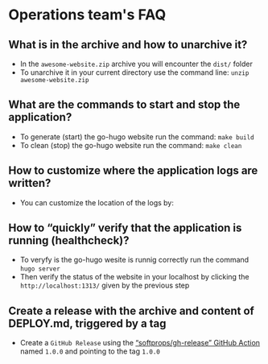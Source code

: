# Operations team's FAQ

## What is in the archive and how to unarchive it?

* In the `awesome-website.zip` archive you will encounter the `dist/` folder
* To unarchive it in your current directory use the command line:
`unzip awesome-website.zip`

## What are the commands to start and stop the application?

* To generate (start) the go-hugo website run the command: `make build`
* To clean (stop) the go-hugo website run the command: `make clean`

## How to customize where the application logs are written?

* You can customize the location of the logs by:

## How to “quickly” verify that the application is running (healthcheck)?

* To veryfy is the go-hugo wesite is runnig correctly run the command
`hugo server`
* Then verify the status of the website in your localhost by clicking the
`http://localhost:1313/` given by the previous step

## Create a release with the archive and content of DEPLOY.md, triggered by a tag

* Create a `GitHub Release` using the
[“softprops/gh-release” GitHub Action](https://github.com/softprops/action-gh-release)
named `1.0.0` and pointing to the tag `1.0.0`
